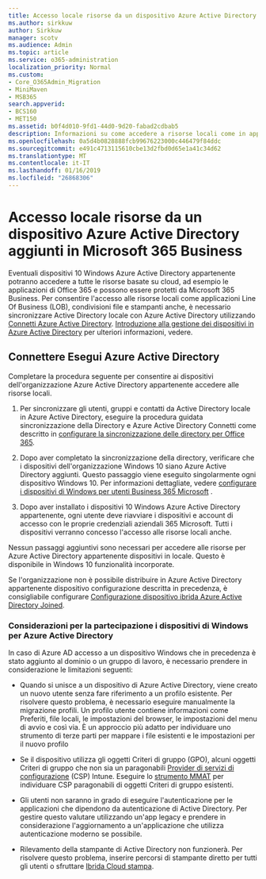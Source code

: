 ```yaml
---
title: Accesso locale risorse da un dispositivo Azure Active Directory aggiunti in Microsoft 365 Business
ms.author: sirkkuw
author: Sirkkuw
manager: scotv
ms.audience: Admin
ms.topic: article
ms.service: o365-administration
localization_priority: Normal
ms.custom:
- Core_O365Admin_Migration
- MiniMaven
- MSB365
search.appverid:
- BCS160
- MET150
ms.assetid: b0f4d010-9fd1-44d0-9d20-fabad2cdbab5
description: Informazioni su come accedere a risorse locali come in applicazioni Line-Of-Business, condivisioni file e stampanti da un Azure Active Directory appartenente dispositivo Windows 10.
ms.openlocfilehash: 0a5d4b0828888fcb99676223000c446479f84ddc
ms.sourcegitcommit: e491c4713115610cbe13d2fbd0d65e1a41c34d62
ms.translationtype: MT
ms.contentlocale: it-IT
ms.lasthandoff: 01/16/2019
ms.locfileid: "26868306"
---
```

# <a name="access-on-premises-resources-from-an-azure-ad-joined-device-in-microsoft-365-business"></a>Accesso locale risorse da un dispositivo Azure Active Directory aggiunti in Microsoft 365 Business

Eventuali dispositivi 10 Windows Azure Active Directory appartenente potranno accedere a tutte le risorse basate su cloud, ad esempio le applicazioni di Office 365 e possono essere protetti da Microsoft 365 Business. Per consentire l'accesso alle risorse locali come applicazioni Line Of Business (LOB), condivisioni file e stampanti anche, è necessario sincronizzare Active Directory locale con Azure Active Directory utilizzando [Connetti Azure Active Directory](https://docs.microsoft.com/en-us/azure/active-directory/connect/active-directory-aadconnect). [Introduzione alla gestione dei dispositivi in Azure Active Directory](https://docs.microsoft.com/en-us/azure/active-directory/device-management-introduction) per ulteriori informazioni, vedere. 
  
## <a name="run-azure-ad-connect"></a>Connettere Esegui Azure Active Directory

Completare la procedura seguente per consentire ai dispositivi dell'organizzazione Azure Active Directory appartenente accedere alle risorse locali.
  
1. Per sincronizzare gli utenti, gruppi e contatti da Active Directory locale in Azure Active Directory, eseguire la procedura guidata sincronizzazione della Directory e Azure Active Directory Connetti come descritto in [configurare la sincronizzazione delle directory per Office 365](https://support.office.com/article/1b3b5318-6977-42ed-b5c7-96fa74b08846).
    
2. Dopo aver completato la sincronizzazione della directory, verificare che i dispositivi dell'organizzazione Windows 10 siano Azure Active Directory aggiunti. Questo passaggio viene eseguito singolarmente ogni dispositivo Windows 10. Per informazioni dettagliate, vedere [configurare i dispositivi di Windows per utenti Business 365 Microsoft](set-up-windows-devices.md) . 
    
3. Dopo aver installato i dispositivi 10 Windows Azure Active Directory appartenente, ogni utente deve riavviare i dispositivi e account di accesso con le proprie credenziali aziendali 365 Microsoft. Tutti i dispositivi verranno concesso l'accesso alle risorse locali anche.
    
Nessun passaggi aggiuntivi sono necessari per accedere alle risorse per Azure Active Directory appartenente dispositivi in locale. Questo è disponibile in Windows 10 funzionalità incorporate. 
  
Se l'organizzazione non è possibile distribuire in Azure Active Directory appartenente dispositivo configurazione descritta in precedenza, è consigliabile configurare [Configurazione dispositivo ibrida Azure Active Directory Joined](manage-windows-devices.md).
  
### <a name="considerations-when-joining-your-windows-devices-to-azure-ad"></a>Considerazioni per la partecipazione i dispositivi di Windows per Azure Active Directory

In caso di Azure AD accesso a un dispositivo Windows che in precedenza è stato aggiunto al dominio o un gruppo di lavoro, è necessario prendere in considerazione le limitazioni seguenti:
  
- Quando si unisce a un dispositivo di Azure Active Directory, viene creato un nuovo utente senza fare riferimento a un profilo esistente. Per risolvere questo problema, è necessario eseguire manualmente la migrazione profili. Un profilo utente contiene informazioni come Preferiti, file locali, le impostazioni del browser, le impostazioni del menu di avvio e così via. È un approccio più adatto per individuare uno strumento di terze parti per mappare i file esistenti e le impostazioni per il nuovo profilo
    
- Se il dispositivo utilizza gli oggetti Criteri di gruppo (GPO), alcuni oggetti Criteri di gruppo che non sia un paragonabili [Provider di servizi di configurazione](https://docs.microsoft.com/windows/configuration/provisioning-packages/how-it-pros-can-use-configuration-service-providers) (CSP) Intune. Eseguire lo [strumento MMAT](https://www.microsoft.com/download/details.aspx?id=45520) per individuare CSP paragonabili di oggetti Criteri di gruppo esistenti. 
    
- Gli utenti non saranno in grado di eseguire l'autenticazione per le applicazioni che dipendono da autenticazione di Active Directory. Per gestire questo valutare utilizzando un'app legacy e prendere in considerazione l'aggiornamento a un'applicazione che utilizza autenticazione moderno se possibile.
    
- Rilevamento della stampante di Active Directory non funzionerà. Per risolvere questo problema, inserire percorsi di stampante diretto per tutti gli utenti o sfruttare [Ibrida Cloud stampa](https://docs.microsoft.com/windows-server/administration/hybrid-cloud-print/hybrid-cloud-print-deploy).
    

